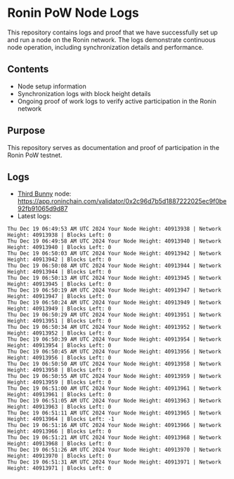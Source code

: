 # Ronin PoW Node Logs

This repository contains logs and proof that we have successfully set up and run a node on the Ronin network. The logs demonstrate continuous node operation, including synchronization details and performance.

## Contents

- Node setup information
- Synchronization logs with block height details
- Ongoing proof of work logs to verify active participation in the Ronin network

## Purpose

This repository serves as documentation and proof of participation in the Ronin PoW testnet.

## Logs

- [Third Bunny](https://thirdbunny.xyz/) node: https://app.roninchain.com/validator/0x2c96d7b5d1887222025ec9f0be92fb91065d9d87
- Latest logs:
```
Thu Dec 19 06:49:53 AM UTC 2024 Your Node Height: 40913938 | Network Height: 40913938 | Blocks Left: 0
Thu Dec 19 06:49:58 AM UTC 2024 Your Node Height: 40913940 | Network Height: 40913940 | Blocks Left: 0
Thu Dec 19 06:50:03 AM UTC 2024 Your Node Height: 40913942 | Network Height: 40913942 | Blocks Left: 0
Thu Dec 19 06:50:08 AM UTC 2024 Your Node Height: 40913944 | Network Height: 40913944 | Blocks Left: 0
Thu Dec 19 06:50:13 AM UTC 2024 Your Node Height: 40913945 | Network Height: 40913945 | Blocks Left: 0
Thu Dec 19 06:50:19 AM UTC 2024 Your Node Height: 40913947 | Network Height: 40913947 | Blocks Left: 0
Thu Dec 19 06:50:24 AM UTC 2024 Your Node Height: 40913949 | Network Height: 40913949 | Blocks Left: 0
Thu Dec 19 06:50:29 AM UTC 2024 Your Node Height: 40913951 | Network Height: 40913951 | Blocks Left: 0
Thu Dec 19 06:50:34 AM UTC 2024 Your Node Height: 40913952 | Network Height: 40913952 | Blocks Left: 0
Thu Dec 19 06:50:39 AM UTC 2024 Your Node Height: 40913954 | Network Height: 40913954 | Blocks Left: 0
Thu Dec 19 06:50:45 AM UTC 2024 Your Node Height: 40913956 | Network Height: 40913956 | Blocks Left: 0
Thu Dec 19 06:50:50 AM UTC 2024 Your Node Height: 40913958 | Network Height: 40913958 | Blocks Left: 0
Thu Dec 19 06:50:55 AM UTC 2024 Your Node Height: 40913959 | Network Height: 40913959 | Blocks Left: 0
Thu Dec 19 06:51:00 AM UTC 2024 Your Node Height: 40913961 | Network Height: 40913961 | Blocks Left: 0
Thu Dec 19 06:51:05 AM UTC 2024 Your Node Height: 40913963 | Network Height: 40913963 | Blocks Left: 0
Thu Dec 19 06:51:11 AM UTC 2024 Your Node Height: 40913965 | Network Height: 40913964 | Blocks Left: -1
Thu Dec 19 06:51:16 AM UTC 2024 Your Node Height: 40913966 | Network Height: 40913966 | Blocks Left: 0
Thu Dec 19 06:51:21 AM UTC 2024 Your Node Height: 40913968 | Network Height: 40913968 | Blocks Left: 0
Thu Dec 19 06:51:26 AM UTC 2024 Your Node Height: 40913970 | Network Height: 40913970 | Blocks Left: 0
Thu Dec 19 06:51:31 AM UTC 2024 Your Node Height: 40913971 | Network Height: 40913971 | Blocks Left: 0
```
